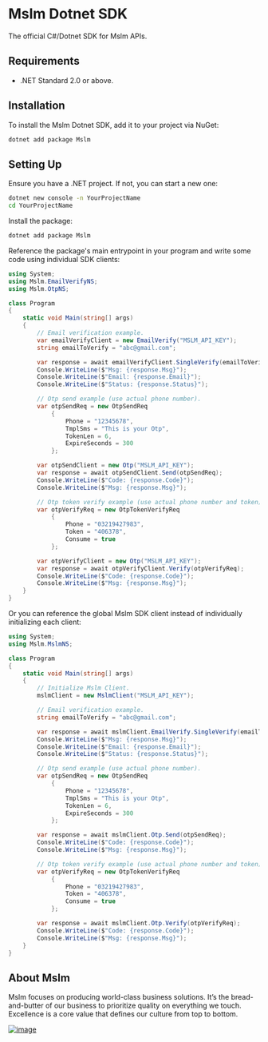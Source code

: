 # Mslm Dotnet SDK

The official C#/Dotnet SDK for Mslm APIs.

## Requirements

- .NET Standard 2.0 or above.

## Installation

To install the Mslm Dotnet SDK, add it to your project via NuGet:

```bash
dotnet add package Mslm
```

## Setting Up

Ensure you have a .NET project. If not, you can start a new one:

```bash
dotnet new console -n YourProjectName
cd YourProjectName
```

Install the package:

```bash
dotnet add package Mslm
```

Reference the package's main entrypoint in your program and write some code
using individual SDK clients:

```cs
using System;
using Mslm.EmailVerifyNS;
using Mslm.OtpNS;

class Program
{
    static void Main(string[] args)
    {
        // Email verification example.
        var emailVerifyClient = new EmailVerify("MSLM_API_KEY");
        string emailToVerify = "abc@gmail.com";

        var response = await emailVerifyClient.SingleVerify(emailToVerify);
        Console.WriteLine($"Msg: {response.Msg}");
        Console.WriteLine($"Email: {response.Email}");
        Console.WriteLine($"Status: {response.Status}");

        // Otp send example (use actual phone number).
        var otpSendReq = new OtpSendReq
            {
                Phone = "12345678",
                TmplSms = "This is your Otp",
                TokenLen = 6,
                ExpireSeconds = 300
            };

        var otpSendClient = new Otp("MSLM_API_KEY");
        var response = await otpSendClient.Send(otpSendReq);
        Console.WriteLine($"Code: {response.Code}");
        Console.WriteLine($"Msg: {response.Msg}");

        // Otp token verify example (use actual phone number and token).
        var otpVerifyReq = new OtpTokenVerifyReq
            {
                Phone = "03219427983",
                Token = "406378",
                Consume = true
            };

        var otpVerifyClient = new Otp("MSLM_API_KEY");
        var response = await otpVerifyClient.Verify(otpVerifyReq);
        Console.WriteLine($"Code: {response.Code}");
        Console.WriteLine($"Msg: {response.Msg}");
    }
}

```

Or you can reference the global Mslm SDK client instead of individually
initializing each client:

```cs
using System;
using Mslm.MslmNS;

class Program
{
    static void Main(string[] args)
    {
        // Initialize Mslm Client.
        mslmClient = new MslmClient("MSLM_API_KEY");

        // Email verification example.
        string emailToVerify = "abc@gmail.com";

        var response = await mslmClient.EmailVerify.SingleVerify(emailToVerify);
        Console.WriteLine($"Msg: {response.Msg}");
        Console.WriteLine($"Email: {response.Email}");
        Console.WriteLine($"Status: {response.Status}");

        // Otp send example (use actual phone number).
        var otpSendReq = new OtpSendReq
            {
                Phone = "12345678",
                TmplSms = "This is your Otp",
                TokenLen = 6,
                ExpireSeconds = 300
            };

        var response = await mslmClient.Otp.Send(otpSendReq);
        Console.WriteLine($"Code: {response.Code}");
        Console.WriteLine($"Msg: {response.Msg}");

        // Otp token verify example (use actual phone number and token).
        var otpVerifyReq = new OtpTokenVerifyReq
            {
                Phone = "03219427983",
                Token = "406378",
                Consume = true
            };

        var response = await mslmClient.Otp.Verify(otpVerifyReq);
        Console.WriteLine($"Code: {response.Code}");
        Console.WriteLine($"Msg: {response.Msg}");
    }
}

```

## About Mslm

Mslm focuses on producing world-class business solutions. It’s the
bread-and-butter of our business to prioritize quality on everything we touch.
Excellence is a core value that defines our culture from top to bottom.

[![image](https://avatars.githubusercontent.com/u/50307970?s=200&v=4)](https://mslm.io/)